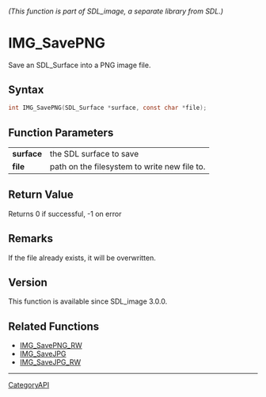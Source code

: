 ###### (This function is part of SDL_image, a separate library from SDL.)
# IMG_SavePNG

Save an SDL_Surface into a PNG image file.

## Syntax

```c
int IMG_SavePNG(SDL_Surface *surface, const char *file);

```

## Function Parameters

|                 |                                              |
| --------------- | -------------------------------------------- |
| **surface**     | the SDL surface to save                      |
| **file**        | path on the filesystem to write new file to. |

## Return Value

Returns 0 if successful, -1 on error

## Remarks

If the file already exists, it will be overwritten.

## Version

This function is available since SDL_image 3.0.0.

## Related Functions

* [IMG_SavePNG_RW](IMG_SavePNG_RW)
* [IMG_SaveJPG](IMG_SaveJPG)
* [IMG_SaveJPG_RW](IMG_SaveJPG_RW)

----
[CategoryAPI](CategoryAPI)

